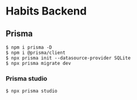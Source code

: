 # Habits Backend

## Prisma
```
$ npm i prisma -D
$ npm i @prisma/client
$ npx prisma init --datasource-provider SQLite
$ npx prisma migrate dev
```

### Prisma studio
```
$ npx prisma studio
```